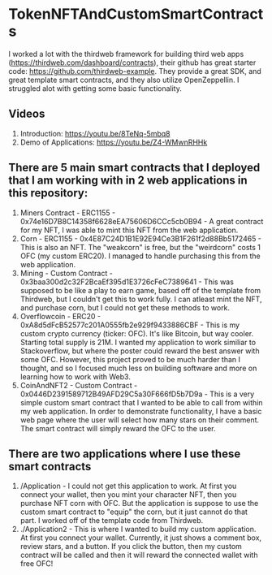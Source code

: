 ﻿# TokenNFTAndCustomSmartContracts
I worked a lot with the thirdweb framework for building third web apps (https://thirdweb.com/dashboard/contracts), their github has great starter code: https://github.com/thirdweb-example. They provide a great SDK, and great template smart contracts, and they also utilize OpenZeppellin. I struggled alot with getting some basic functionality.

## Videos
1. Introduction: https://youtu.be/8TeNq-5mbq8
2. Demo of Applications: https://youtu.be/Z4-WMwnRHHk

## There are 5 main smart contracts that I deployed that I am working with in 2 web applications in this repository:
1. Miners Contract - ERC1155 - 0x74e16D7B8C14358f6628eEA75606D6CCc5cb0B94 - A great contract for my NFT, I was able to mint this NFT from the web application.
2. Corn - ERC1155 - 0x4E87C24D1B1E92E94Ce3B1F261f2d88Bb5172465 - This is also an NFT. The "weakcorn" is free, but the "weirdcorn" costs 1 OFC (my custom ERC20). I managed to handle purchasing this from the web application.
3. Mining - Custom Contract - 0x3baa300d2c32F2BcaEf395d1E3726cFeC7389641 - This was supposed to be like a play to earn game, based off of the template from Thirdweb, but I couldn't get this to work fully. I can atleast mint the NFT, and purchase corn, but I could not get these methods to work.
4. Overflowcoin - ERC20 - 0xA8d5dFcB52577c201A0555fb2e929f9433886CBF - This is my custom crypto currency (ticker: OFC). It's like Bitcoin, but way cooler. Starting total supply is 21M. I wanted my application to work similiar to Stackoverflow, but where the poster could reward the best answer with some OFC. However, this project proved to be much harder than I thought, and so I focused much less on building software and more on learning how to work with Web3. 
5. CoinAndNFT2 - Custom Contract - 0x0446D2391589712B49AFD29C5a30F666fD5b7D9a - This is a very simple custom smart contract that I wanted to be able to call from within my web application. In order to demonstrate functionality, I have a basic web page where the user will select how many stars on their comment. The smart contract will simply reward the OFC to the user.

## There are two applications where I use these smart contracts
1. /Application - I could not get this application to work. At first you connect your wallet, then you mint your character NFT, then you purchase NFT corn with OFC. But the application is suppose to use the custom smart contract to "equip" the corn, but it just cannot do that part. I worked off of the template code from Thirdweb.
2. ./Application2 - This is where I wanted to build my custom application. At first you connect your wallet. Currently, it just shows a comment box, review stars, and a button. If you click the button, then my custom contract will be called and then it will reward the connected wallet with free OFC! 

